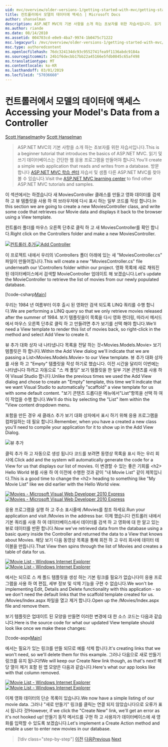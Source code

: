 ```yaml
---
uid: mvc/overview/older-versions-1/getting-started-with-mvc/getting-started-with-mvc-part5
title: 컨트롤러에서 모델의 데이터에 액세스 | Microsoft Docs
author: shanselman
description: ASP.NET MVC의 기본 사항을 소개 하는 초보자를 위한 자습서입니다. 읽기 및 쓰기 데이터베이스에서 간단한 웹 응용 프로그램을 만듭니다.
ms.author: riande
ms.date: 08/14/2010
ms.assetid: 004703cd-e0e9-4ba7-9974-1b0475c71222
msc.legacyurl: /mvc/overview/older-versions-1/getting-started-with-mvc/getting-started-with-mvc-part5
msc.type: authoredcontent
ms.openlocfilehash: 76dc324134dc93c9552741fea9f1136abdc9184a
ms.sourcegitcommit: 24b1f6decbb17bb22a45166e5fdb0845c65af498
ms.translationtype: MT
ms.contentlocale: ko-KR
ms.lasthandoff: 03/01/2019
ms.locfileid: "57036660"
---
```

<a name="accessing-your-models-data-from-a-controller"></a><span data-ttu-id="16be2-104">컨트롤러에서 모델의 데이터에 액세스</span><span class="sxs-lookup"><span data-stu-id="16be2-104">Accessing your Model's Data from a Controller</span></span>
====================
<span data-ttu-id="16be2-105">[Scott Hanselman](https://github.com/shanselman)</span><span class="sxs-lookup"><span data-stu-id="16be2-105">by [Scott Hanselman](https://github.com/shanselman)</span></span>

> <span data-ttu-id="16be2-106">ASP.NET MVC의 기본 사항을 소개 하는 초보자를 위한 자습서입니다.</span><span class="sxs-lookup"><span data-stu-id="16be2-106">This is a beginner tutorial that introduces the basics of ASP.NET MVC.</span></span> <span data-ttu-id="16be2-107">읽기 및 쓰기 데이터베이스는 간단한 웹 응용 프로그램을 만들어야 합니다.</span><span class="sxs-lookup"><span data-stu-id="16be2-107">You'll create a simple web application that reads and writes from a database.</span></span> <span data-ttu-id="16be2-108">방문 합니다 [ASP.NET MVC 학습 센터](../../../index.md) 자습서 및 샘플 다른 ASP.NET MVC를 찾아볼 수 있습니다.</span><span class="sxs-lookup"><span data-stu-id="16be2-108">Visit the [ASP.NET MVC learning center](../../../index.md) to find other ASP.NET MVC tutorials and samples.</span></span>


<span data-ttu-id="16be2-109">이 섹션에서는 하겠습니다 새 MoviesController 클래스를 만들고 영화 데이터를 검색 하 고 뷰 템플릿을 사용 하 여 브라우저에 다시 표시 하는 일부 코드를 작성 합니다.</span><span class="sxs-lookup"><span data-stu-id="16be2-109">In this section we are going to create a new MoviesController class, and write some code that retrieves our Movie data and displays it back to the browser using a View template.</span></span>

<span data-ttu-id="16be2-110">컨트롤러 폴더를 마우스 오른쪽 단추로 클릭 하 고 새 MoviesController를 확인 합니다.</span><span class="sxs-lookup"><span data-stu-id="16be2-110">Right click on the Controllers folder and make a new MoviesController.</span></span>

<span data-ttu-id="16be2-111">[![컨트롤러 추가](getting-started-with-mvc-part5/_static/image2.png)](getting-started-with-mvc-part5/_static/image1.png)</span><span class="sxs-lookup"><span data-stu-id="16be2-111">[![Add Controller](getting-started-with-mvc-part5/_static/image2.png)](getting-started-with-mvc-part5/_static/image1.png)</span></span>

<span data-ttu-id="16be2-112">이 프로젝트 내에서 우리의 \Controllers 폴더 아래에 있는 새 "MoviesController.cs" 파일이 만들어집니다.</span><span class="sxs-lookup"><span data-stu-id="16be2-112">This will create a new "MoviesController.cs" file underneath our \Controllers folder within our project.</span></span> <span data-ttu-id="16be2-113">영화 목록에 새로 채워진된 데이터베이스에서 검색할 MovieController 업데이트 해 보겠습니다.</span><span class="sxs-lookup"><span data-stu-id="16be2-113">Let's update the MovieController to retrieve the list of movies from our newly populated database.</span></span>

[!code-csharp[Main](getting-started-with-mvc-part5/samples/sample1.cs)]

<span data-ttu-id="16be2-114">우리는 1984 년 여름부터 이후 출시 된 영화만 검색 되도록 LINQ 쿼리를 수행 합니다.</span><span class="sxs-lookup"><span data-stu-id="16be2-114">We are performing a LINQ query so that we only retrieve movies released after the summer of 1984.</span></span> <span data-ttu-id="16be2-115">보기 템플릿을이 목록을 다시 영화 렌더링, 따라서 메서드에서 마우스 오른쪽 단추로 클릭 하 고 만들려면 추가 보기를 선택 해야 합니다.</span><span class="sxs-lookup"><span data-stu-id="16be2-115">We'll need a View template to render this list of movies back, so right-click in the method and select Add View to create it.</span></span>

<span data-ttu-id="16be2-116">뷰 추가 대화 상자 내 나타냅니다 목록을 전달 하는 것&lt;Movies.Models.Movie&gt; 보기 템플릿은 하 합니다.</span><span class="sxs-lookup"><span data-stu-id="16be2-116">Within the Add View dialog we'll indicate that we are passing a List&lt;Movies.Models.Movie&gt; to our View template.</span></span> <span data-ttu-id="16be2-117">뷰 추가 대화 상자를 사용 하 고 "Empty" 템플릿을 작성 하기로 했습니다. 이전 시간을 달리이 이번에는 나타냅니다 하려고 자동으로 "스 캐 폴딩" 보기 템플릿을 한 일부 기본 콘텐츠를 사용 하 여 Visual Studio 합니다.</span><span class="sxs-lookup"><span data-stu-id="16be2-117">Unlike the previous times we used the Add View dialog and chose to create an "Empty" template, this time we'll indicate that we want Visual Studio to automatically "scaffold" a view template for us with some default content.</span></span> <span data-ttu-id="16be2-118">"보기 콘텐츠 드롭다운 메뉴에서"List"항목을 선택 하 여이 작업을 수행 합니다.</span><span class="sxs-lookup"><span data-stu-id="16be2-118">We'll do this by selecting the "List" item within the "View content dropdown menu.</span></span>

<span data-ttu-id="16be2-119">포함을 만든 경우 새 클래스 추가 보기 대화 상자에서 표시 하기 위해 응용 프로그램을 컴파일하는 데 필요 합니다.</span><span class="sxs-lookup"><span data-stu-id="16be2-119">Remember, when you have a created a new class you'll need to compile your application for it to show up in the Add View Dialog.</span></span>

![뷰 추가](getting-started-with-mvc-part5/_static/image3.png)

<span data-ttu-id="16be2-121">클릭 추가 하 고 자동으로 생성 됩니다 코드를 보려면 동영상 목록을 표시 하는 우리 회사에.</span><span class="sxs-lookup"><span data-stu-id="16be2-121">Click add and the system will automatically generate the code for a View for us that displays our list of movies.</span></span> <span data-ttu-id="16be2-122">이 변경할 수 있는 좋은 기회를 &lt;h2&gt; Hello World 뷰를 사용 하 여 이전에 수행한 것과 같이 "내 Movie List" 같이 제목입니다.</span><span class="sxs-lookup"><span data-stu-id="16be2-122">This is a good time to change the &lt;h2&gt; heading to something like "My Movie List" like we did earlier with the Hello World view.</span></span>

<span data-ttu-id="16be2-123">[![Movies - Microsoft Visual Web Developer 2010 Express](getting-started-with-mvc-part5/_static/image5.png)](getting-started-with-mvc-part5/_static/image4.png)</span><span class="sxs-lookup"><span data-stu-id="16be2-123">[![Movies - Microsoft Visual Web Developer 2010 Express](getting-started-with-mvc-part5/_static/image5.png)](getting-started-with-mvc-part5/_static/image4.png)</span></span>

<span data-ttu-id="16be2-124">응용 프로그램을 실행 하 고 주소 표시줄에 /Movies를 참조 하세요.</span><span class="sxs-lookup"><span data-stu-id="16be2-124">Run your application and visit /Movies in the address bar.</span></span> <span data-ttu-id="16be2-125">이제 했습니다 컨트롤러 내에서 기본 쿼리를 사용 하 여 데이터베이스에서 데이터를 검색 하 고 영화에 대 한 알고 있는 뷰로 데이터를 반환 합니다.</span><span class="sxs-lookup"><span data-stu-id="16be2-125">Now we've retrieved data from the database using a basic query inside the Controller and returned the data to a View that knows about Movies.</span></span> <span data-ttu-id="16be2-126">해당 보기 다음 동영상 목록을 통해 회전 하 고 우리 회사에 데이터 테이블을 만듭니다.</span><span class="sxs-lookup"><span data-stu-id="16be2-126">That View then spins through the list of Movies and creates a table of data for us.</span></span>

<span data-ttu-id="16be2-127">[![Movie List - Windows Internet Explorer](getting-started-with-mvc-part5/_static/image7.png)](getting-started-with-mvc-part5/_static/image6.png)</span><span class="sxs-lookup"><span data-stu-id="16be2-127">[![Movie List - Windows Internet Explorer](getting-started-with-mvc-part5/_static/image7.png)](getting-started-with-mvc-part5/_static/image6.png)</span></span>

<span data-ttu-id="16be2-128">에서는 되므로 스 캐 폴드 템플릿을 생성 하는 기본 링크를 필요가 없습니다이 응용 프로그램을 사용 하 여 편집, 세부 정보 및 삭제 기능을 구현 수 없습니다.</span><span class="sxs-lookup"><span data-stu-id="16be2-128">We won't be implementing Edit, Details and Delete functionality with this application - so we don't need the default links that the scaffold template created for us.</span></span> <span data-ttu-id="16be2-129">/Movies/Index.aspx 파일을 열고 제거 합니다.</span><span class="sxs-lookup"><span data-stu-id="16be2-129">Open up the /Movies/Index.aspx file and remove them.</span></span>

<span data-ttu-id="16be2-130">보기 템플릿은 업데이트 된 모양을 만들면 이러한 변경에 대 한 소스 코드는 다음과 같습니다.</span><span class="sxs-lookup"><span data-stu-id="16be2-130">Here is the source code for what our updated View template should look like once we make these changes:</span></span>

[!code-aspx[Main](getting-started-with-mvc-part5/samples/sample2.aspx)]

<span data-ttu-id="16be2-131">에서는 필요가 있는 링크를 만들 되므로 예를 삭제 합니다.</span><span class="sxs-lookup"><span data-stu-id="16be2-131">It's creating links that we won't need, so we'll delete them for this example.</span></span> <span data-ttu-id="16be2-132">그러나 다음으로 새로 만들기 링크를 유지 됩니다!</span><span class="sxs-lookup"><span data-stu-id="16be2-132">We will keep our Create New link though, as that's next!</span></span> <span data-ttu-id="16be2-133">해당 열이 제거 포함 된 앱 모양은 다음과 같습니다.</span><span class="sxs-lookup"><span data-stu-id="16be2-133">Here's what our app looks like with that column removed.</span></span>

<span data-ttu-id="16be2-134">[![Movie List - Windows Internet Explorer](getting-started-with-mvc-part5/_static/image9.png)](getting-started-with-mvc-part5/_static/image8.png)</span><span class="sxs-lookup"><span data-stu-id="16be2-134">[![Movie List - Windows Internet Explorer](getting-started-with-mvc-part5/_static/image9.png)](getting-started-with-mvc-part5/_static/image8.png)</span></span>

<span data-ttu-id="16be2-135">이제 영화 데이터의 단순 목록이 있습니다.</span><span class="sxs-lookup"><span data-stu-id="16be2-135">We now have a simple listing of our movie data.</span></span> <span data-ttu-id="16be2-136">그러나 "새로 만들기" 링크를 클릭는 연결 되지 않았습니다으로 오류가 표시 됩니다 것!</span><span class="sxs-lookup"><span data-stu-id="16be2-136">However, if we click the "Create New" link, we'll get an error as it's not hooked up!</span></span> <span data-ttu-id="16be2-137">만들기 동작 메서드를 구현 하 고 사용자가 데이터베이스에 새 영화를 입력할 수 있도록 보겠습니다.</span><span class="sxs-lookup"><span data-stu-id="16be2-137">Let's implement a Create Action method and enable a user to enter new movies in our database.</span></span>

> [!div class="step-by-step"]
> <span data-ttu-id="16be2-138">[이전](getting-started-with-mvc-part4.md)
> [다음](getting-started-with-mvc-part6.md)</span><span class="sxs-lookup"><span data-stu-id="16be2-138">[Previous](getting-started-with-mvc-part4.md)
[Next](getting-started-with-mvc-part6.md)</span></span>

